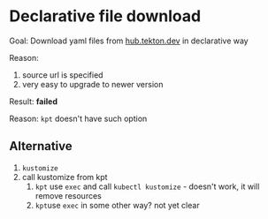 # Declarative file download

Goal: Download yaml files from [hub.tekton.dev](https://hub.tekton.dev/tekton/task/git-clone) in declarative way

Reason:

1. source url is specified
2. very easy to upgrade to newer version

Result: **failed**

Reason: `kpt` doesn't have such option

## Alternative

1. `kustomize`
2. call kustomize from kpt
    1. `kpt` use `exec` and call `kubectl kustomize` - doesn't work, it will remove resources
    2. `kpt`use `exec` in some other way? not yet clear